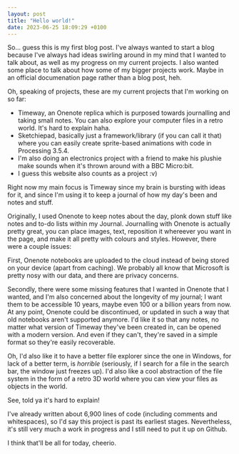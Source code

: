 ```yaml
---
layout: post
title: "Hello world!"
date: 2023-06-25 18:09:29 +0100
---
```


So... guess this is my first blog post. I've always wanted to start a blog because I've always had ideas swirling around in my mind that I wanted to talk about, as well as my progress on my current projects. I also wanted some place to talk about how some of my bigger projects work. Maybe in an official documenation page rather than a blog post, heh.

Oh, speaking of projects, these are my current projects that I'm working on so far:
- Timeway, an Onenote replica which is purposed towards journalling and taking small notes. You can also explore your computer files in a retro world. It's hard to explain haha.
- Sketchiepad, basically just a framework/library (if you can call it that) where you can easily create sprite-based animations with code in Processing 3.5.4.
- I'm also doing an electronics project with a friend to make his plushie make sounds when it's thrown around with a BBC Micro:bit.
- I guess this website also counts as a project :v)

Right now my main focus is Timeway since my brain is bursting with ideas for it, and since I'm using it to keep a journal of how my day's been and notes and stuff.

Originally, I used Onenote to keep notes about the day, plonk down stuff like notes and to-do lists within my Journal. Journalling with Onenote is actually pretty great, you can place images, text, reposition it whereever you want in the page, and make it all pretty with colours and styles. However, there were a couple issues:

First, Onenote notebooks are uploaded to the cloud instead of being stored on your device (apart from caching). We probably all know that Microsoft is pretty nosy with our data, and there are privacy concerns.

Secondly, there were some missing features that I wanted in Onenote that I wanted, and I'm also concerned about the longevity of my journal; I want them to be accessible 10 years, maybe even 100 or a billion years from now. At any point, Onenote could be discontinued, or updated in such a way that old notebooks aren't supported anymore. I'd like it so that any notes, no matter what version of Timeway they've been created in, can be opened with a modern version. And even if they can't, they're saved in a simple format so they're easily recoverable.

Oh, I'd also like it to have a better file explorer since the one in Windows, for lack of a better term, is *horrible* (seriously, if I search for a file in the search bar, the window just freezes up). I'd also like a cool abstraction of the file system in the form of a retro 3D world where you can view your files as objects in the world.

See, told ya it's hard to explain!

I've already written about 6,900 lines of code (including comments and whitespaces), so I'd say this project is past its earliest stages. Nevertheless, it's still very much a work in progress and I still need to put it up on Github.

I think that'll be all for today, cheerio.
